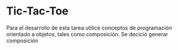 # Tic-Tac-Toe
Para el desarrollo de esta tarea utilice conceptos de programación orientado a objetos, tales como composición. Se decició generar composición 
